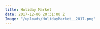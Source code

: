 ```yaml
---
title: Holiday Market
date: 2017-12-06 20:31:00 Z
Image: "/uploads/HolidayMarket__2017.png"
---
```


